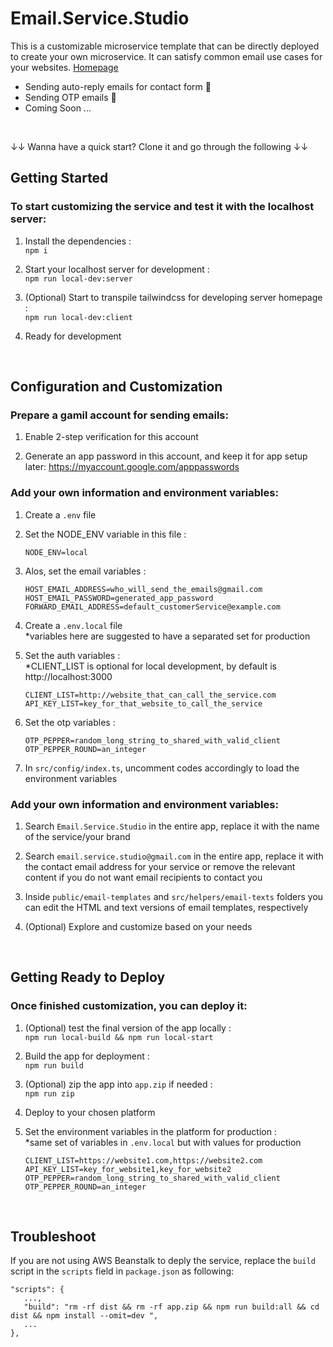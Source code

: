 # Email.Service.Studio

This is a customizable microservice template that can be directly deployed to create your own microservice. It can satisfy common email use cases for your websites.
[Homepage](https://tsangszesze.github.io/email-service-studio/)

- Sending auto-reply emails for contact form 📮
- Sending OTP emails 🧩
- Coming Soon ...

<br/>

↓↓ Wanna have a quick start? Clone it and go through the following ↓↓
<br/>

## Getting Started

### To start customizing the service and test it with the localhost server:

1. Install the dependencies : \
   `npm i`

2. Start your localhost server for development : \
   `npm run local-dev:server`

3. (Optional) Start to transpile tailwindcss for developing server homepage : \
   `npm run local-dev:client`

4. Ready for development

<br/>

## Configuration and Customization

### Prepare a gamil account for sending emails:

1. Enable 2-step verification for this account

2. Generate an app password in this account, and keep it for app setup later: https://myaccount.google.com/apppasswords

### Add your own information and environment variables:

1. Create a `.env` file

2. Set the NODE_ENV variable in this file :

   ```
   NODE_ENV=local
   ```

3. Alos, set the email variables :
   ```
   HOST_EMAIL_ADDRESS=who_will_send_the_emails@gmail.com
   HOST_EMAIL_PASSWORD=generated_app_password
   FORWARD_EMAIL_ADDRESS=default_customerService@example.com
   ```
4. Create a `.env.local` file\
   \*variables here are suggested to have a separated set for production

5. Set the auth variables :\
   \*CLIENT_LIST is optional for local development, by default is http://localhost:3000

   ```
   CLIENT_LIST=http://website_that_can_call_the_service.com
   API_KEY_LIST=key_for_that_website_to_call_the_service
   ```

6. Set the otp variables :

   ```
   OTP_PEPPER=random_long_string_to_shared_with_valid_client
   OTP_PEPPER_ROUND=an_integer
   ```

7. In `src/config/index.ts`, uncomment codes accordingly to load the environment variables

### Add your own information and environment variables:

1. Search `Email.Service.Studio` in the entire app, replace it with the name of the service/your brand

2. Search `email.service.studio@gmail.com` in the entire app, replace it with the contact email address for your service or remove the relevant content if you do not want email recipients to contact you

3. Inside `public/email-templates` and `src/helpers/email-texts` folders you can edit the HTML and text versions of email templates, respectively

4. (Optional) Explore and customize based on your needs

<br/>

## Getting Ready to Deploy

### Once finished customization, you can deploy it:

1. (Optional) test the final version of the app locally :\
   `npm run local-build && npm run local-start`

2. Build the app for deployment :\
   `npm run build`

3. (Optional) zip the app into `app.zip` if needed :\
   `npm run zip`

4. Deploy to your chosen platform

5. Set the environment variables in the platform for production :\
   \*same set of variables in `.env.local` but with values for production
   ```
   CLIENT_LIST=https://website1.com,https://website2.com
   API_KEY_LIST=key_for_website1,key_for_website2
   OTP_PEPPER=random_long_string_to_shared_with_valid_client
   OTP_PEPPER_ROUND=an_integer
   ```

<br/>

## Troubleshoot

If you are not using AWS Beanstalk to deply the service, replace the `build` script in the `scripts` field in `package.json` as following:

```
"scripts": {
   ...,
   "build": "rm -rf dist && rm -rf app.zip && npm run build:all && cd dist && npm install --omit=dev ",
   ...
},
```
